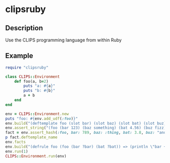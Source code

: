 # clipsruby

## Description

Use the CLIPS programming language from within Ruby

## Example

```ruby
require "clipsruby"

class CLIPS::Environment
	def foo(a, b=2)
		puts "a: #{a}"
		puts "b: #{b}"
		a + b
	end
end

env = CLIPS::Environment.new
puts "foo: #{env.add_udf(:foo)}"
env.build("(deftemplate foo (slot bar) (slot baz) (slot bat) (slot buz))")
env.assert_string("(foo (bar 123) (baz something) (bat 4.56) (buz fizz))")
fact = env.assert_hash(:foo, bar: 789, baz: :thing, bat: 3.8, buz: "another thing")
p fact.deftemplate_name
env.facts
env.build("(defrule foo (foo (bar ?bar) (bat ?bat)) => (println \"bar + bat: \" (foo ?bar)))")
env.run(1)
CLIPS::Environment.run(env)
```
